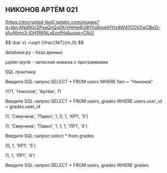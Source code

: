 ## НИКОНОВ АРТЁМ 021

[https://encrypted-tbn0.gstatic.com/images?q=tbn:ANd9GcSPxeQnQx0XrVHHw6Ul8YhsRqwtHYtx8W47CDVZwCBeZi-sfu46mn3-lGH1RKNLxEosfHs&usqp=CAU]

$$ \bar v} =\sqrt {\frac{3kT}{m_0} $$

database.py - база данных

jupiter.ipynb - записная книжка с программами

SQL практика:

Введите SQL-запрос:SELECT * FROM users WHERE fam = "Никонов"

(171, 'Никонов', 'Артём', 7)


Введите SQL-запрос:SELECT * FROM users, grades WHERE users.user_id = grades.user_id

(1, 'Сверчков', 'Павел', 1, 0, 1, 'КР1', '5')

(1, 'Сверчков', 'Павел', 1, 1, 1, 'ЛР1', '4')


Введите SQL-запрос:select * from grades

(0, 1, 'КР1', '5')

(1, 1, 'ЛР1', '4')

Введите SQL-запрос:SELECT * FROM users, grades WHERE grades.

